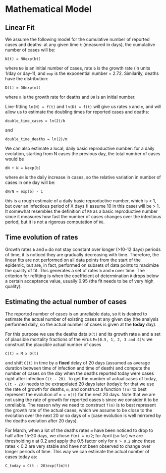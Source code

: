 # Mathematical Model
## Linear Fit

We assume the following model for the cumulative number of reported cases and deaths:
at any given time `t` (measured in days), the cumulative number of cases will be:
```
N(t) = N0exp(bt)
```
where `N0` is an initial number of cases, rate `b` is the growth rate (in units
1/day or day-1), and `exp` is the exponential number = 2.72. Similarily, deaths
have the distribution:
```
D(t) = D0exp(mt)
```
where `m` is the growth rate for deaths and `D0` is an initial number.

Line-fitting `ln(N) = f(t)` and `ln(D) = f(t)` will give us rates `b` and `m`, and
will allow us to estimate the doubling times for reported cases and deaths:
```
double_time_cases = ln(2)/b
```
and
```
double_time_deaths = ln(2)/m
```
We can also estimate a local, daily basic reproductive number:
for a daily evolution, starting from N cases the previous day,
the total number of cases would be
```
dN + N = Nexp(b)
```
where `dN` is the daily increase in cases, so the relative variation
in number of cases in one day will be:
```
dN/N = exp(b) - 1
```
this is a rough estimate of a daily basic reproductive number, which is < 1,
but over an infectious period of X days (I assume 10 in this case) will be > 1.
It somewhat resembles the definition of `R0` as a basic reproductive number since
it measures how fast the number of cases changes over the infectious period,
but it is not a rigorous computation of `R0`.

## Time evolution of rates

Growth rates `b` and `m` do not stay constant over longer (>10-12 days) periods of time,
it is noticed they are gradually decreasing with time. Therefore, the linear fits are not
performed on all data points from the start of the epidemic, but are, in fact, performed
on subsets of data points to maximize the quality of fit. This generates a set of rates `b`
and `m` over time. The criterion for refitting is when the coefficient of determination `R` drops
below a certain acceptance value, usually 0.95 (the fit needs to be of very high quality).

## Estimating the actual number of cases

The reported number of cases is an unreliable data, so it is desired to estimate the actual number
of existing cases at any given day (the analysis performed daily, so the actual number of cases
is given at the **today** day).

For this purpose we use the deaths data `D(t)` and its growth rate `m` and a set of plausible
mortality fractions of the virus `M=[0.5, 1, 2, 3 and 4]%`: we construct the plausible actual
number of cases
```
C(t) = M x D(t)
```
and shift `C(t)` in time by a **fixed** delay of 20 days (assumed as average duration between
time of infection and time of death) and compute the number of cases on the day when the deaths
reported today were cases right after infection `C(t - 20)`. To get the number of actual cases of
today, `C(t - 20)` needs to be extrapolated 20 days later (today): for that we use the rate of
growth for deaths, `m`, and construct a function `f(m)` to best represent the evolution of `m = m(t)`
for the next 20 days. Note that we are not using the rate of growth for reported cases `b` since we
consider it to be unreliable. The reason why we need to construct `f(m)` is to best represent the
growth rate of the actual cases, which we assume to be close to the evolution over the next 20 or so
days of `m` (case evolution is well mirrored by the deaths evolution after 20 days).

For March, when a lot of the deaths rates `m` have been noticed to drop to half after 15-20 days, we
chose `f(m) = m/2`; for April (so far) we are thresholding `m` at 0.2 and apply the 0.5 factor only
for `m > 0.2` since those rates < 0.2 are very stable and have not been observed to change over longer
periods of time. This way we can estimate the actual number of cases today as:
```
C_today = C(t - 20)exp(f(m)t)
```
